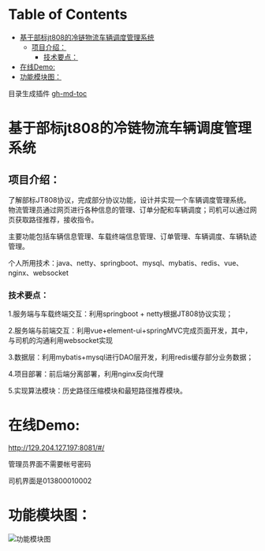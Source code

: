 Table of Contents
=================

   * [基于部标jt808的冷链物流车辆调度管理系统](#基于部标jt808的冷链物流车辆调度管理系统)
      * [项目介绍：](#项目介绍)
         * [技术要点：](#技术要点)
   * [在线Demo:](#在线demo)
   * [功能模块图：](#功能模块图)

目录生成插件 [gh-md-toc](https://github.com/ekalinin/github-markdown-toc)



# 基于部标jt808的冷链物流车辆调度管理系统

## 项目介绍：

了解部标JT808协议，完成部分协议功能，设计并实现一个车辆调度管理系统。物流管理员通过网页进行各种信息的管理、订单分配和车辆调度；司机可以通过网页获取路径推荐，接收指令。

主要功能包括车辆信息管理、车载终端信息管理、订单管理、车辆调度、车辆轨迹管理。

个人所用技术：java、netty、springboot、mysql、mybatis、redis、vue、nginx、websocket

### 技术要点：

1.服务端与车载终端交互：利用springboot + netty根据JT808协议实现；

2.服务端与前端交互：利用vue+element-ui+springMVC完成页面开发，其中，与司机的沟通利用websocket实现

3.数据层：利用mybatis+mysql进行DAO层开发，利用redis缓存部分业务数据；

4.项目部署：前后端分离部署，利用nginx反向代理

5.实现算法模块：历史路径压缩模块和最短路径推荐模块。



# 在线Demo:

<http://129.204.127.197:8081/#/>

管理员界面不需要帐号密码

司机界面是013800010002



# 功能模块图：

![功能模块图](https://i.loli.net/2020/02/26/vlqMzp1PNdBxDQ4.png)
